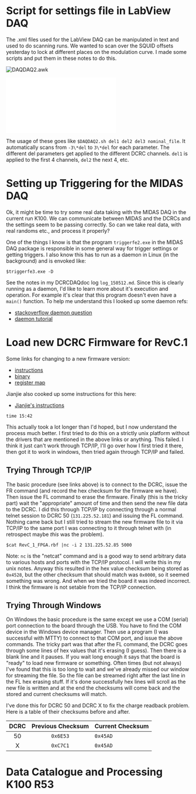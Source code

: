 Script for settings file in LabView DAQ
=======================================

The .xml files used for the LabView DAQ can be manipulated in text and used to do scanning runs.
We wanted to scan over the SQUID offsets yesterday to lock at different places on the modulation
curve.  I made some scripts and put them in these notes to do this. 

![DAQDAQ2.awk](scripts/DAQDAQ2.awk)

![DAQDAQ2.sh](scripts/DAQDAQ2.sh)

The usage of these goes like `$DAQDAQ2.sh del1 del2 del3 nominal_file`.  It automatically scans
from `-3\*del` to `3\*del` for each parameter.  The different del parameters get applied to the
different DCRC channels.  `del1` is applied to the first 4 channels, `del2` the next 4, etc. 

Setting up Triggering for the MIDAS DAQ
=======================================

Ok, it might be time to try some real data taking with the MIDAS DAQ in the current run K100.  We
can communicate between MIDAS and the DCRCs and the settings seem to be passing correctly.  So can
we take real data, with real randoms etc., and process it properly? 

One of the things I know is that the program `triggerfe2.exe` in the MIDAS DAQ package is
responsible in some general way for trigger settings or getting triggers.  I also know this has to
run as a daemon in Linux (in the background) and is envoked like:

```
$triggerfe3.exe -D
```

See the notes in my DCRCDAQdoc log `log_150512.md`.  Since this is clearly running as a daemon,
I'd like to learn more about it's execution and operation.  For example it's clear that this
program doesn't even have a `main()` function.  To help me understand this I looked up some daemon
refs:

 *  [stackoverflow daemon question](http://stackoverflow.com/questions/5384168/how-to-make-a-process-daemon)
 *  [daemon tutorial](http://www.linuxprofilm.com/articles/linux-daemon-howto.html)

Load new DCRC Firmware for RevC.1
=================================

Some links for changing to a new firmware version:

 * [instructions](https://confluence.slac.stanford.edu/display/CDMS/How+to+connect+to+a+DCRC+by+USB+and+load+new+firmware)
 * [binary](https://confluence.slac.stanford.edu/display/CDMS/WED+Resources+-+DAQ+Development)
 * [register map](https://confluence.slac.stanford.edu/display/CDMS/DCRC+Documentation)
 
Jianjie also cooked up some instructions for this here:

 * [Jianjie's instructions](http://www.hep.umn.edu/cdms/cdms_restricted/K100/DCRC/DCRC_FPGA/Flash%20memory.htm)

`time 15:42`

This actually took a lot longer than I'd hoped, but I now understand the process much better.  I
first tried to do this on a strictly unix platform without the drivers that are mentioned in the
above links or anything.  This failed.  I think it just can't work through TCP/IP, I'll go over
how I first tried it there, then got it to work in windows, then tried again through TCP/IP and
failed. 

Trying Through TCP/IP
---------------------

The basic procedure (see links above) is to connect to the DCRC, issue the FR command (and record
the hex checksum for the firmware we have). Then issue the FL command to erase the firmware.
Finally (this is the tricky part) wait the "appropriate" amount of time and then send the new file
data to the DCRC.  I did this through TCP/IP by connecting through a normal telnet session to DCRC
50 (`131.225.52.181`) and issuing the FL command.  Nothing came back but I still tried to stream
the new firmware file to it via TCP/IP to the same port I was connecting to it through telnet with
(in retrospect maybe *this* was the problem).

```
$cat RevC_1_FPGA.rbf |nc -i 2 131.225.52.85 5000
```

Note: `nc` is the "netcat" command and is a good way to send arbitrary data to various hosts and
ports with the TCP/IP protocol.  I will write this in my unix notes.   Anyway this resulted in the
hex value checksum being stored as `0x4528`, but the other checksum that should match was
`0x0000`, so it seemed something was wrong.  And when we tried the board it was indeed incorrect.
I think the firmware is not setable from the TCP/IP connection.

Trying Through Windows
----------------------

On Windows the basic procedure is the same except we use a COM (serial) port connection to the
board through the USB.  You have to find the COM device in the Windows device manager.  Then use a
program (I was successful with MTTY) to connect to that COM port, and issue the above commands.
The tricky part was that after the FL command, the DCRC goes through some lines of hex values that
it's erasing (I guess).  Then there is a blank line and it pauses.  If you wait long enough it
says that the board is "ready" to load new firmware or something.  Often times (but not always)
I've found that this is too long to wait and we've already missed our window for streaming the
file.  So the file can be streamed right after the last line in the FL hex erasing stuff.  If it's
done successfully hex lines will scroll as the new file is written and at the end the checksums
will come back and the stored and current checksums will match. 

I've done this for DCRC 50 and DCRC X to fix the charge readback problem.  Here is a table of
their checksums before and after. 

DCRC | Previous Checksum | Current Checksum
:----:|:-----------------:|:------------------------
50| `0x6E53` | `0x45AD` 
X| `0xC7C1` | `0x45AD` 

Data Catalogue and Processing K100 R53
======================================
